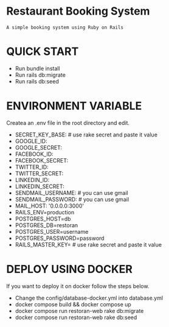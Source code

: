 # Restaurant Booking System 
```
A simple booking system using Ruby on Rails  
```
# QUICK START
* Run bundle install
* Run rails db:migrate
* Run rails db:seed

# ENVIRONMENT VARIABLE
Createa an .env file in the root directory and edit.

* SECRET_KEY_BASE: # use rake secret and paste it value
* GOOGLE_ID:
* GOOGLE_SECRET:
* FACEBOOK_ID:
* FACEBOOK_SECRET:
* TWITTER_ID:
* TWITTER_SECRET:
* LINKEDIN_ID:
* LINKEDIN_SECRET:
* SENDMAIL_USERNAME: # you can use gmail
* SENDMAIL_PASSWORD: # you can use gmail
* MAIL_HOST: '0.0.0.0:3000'
* RAILS_ENV=production
* POSTGRES_HOST=db
* POSTGRES_DB=restoran
* POSTGRES_USER=username
* POSTGRES_PASSWORD=password
* RAILS_MASTER_KEY= # use rake secret and paste it value

# DEPLOY USING DOCKER
If you want to deploy it on docker follow the steps below.

* Change the config/database-docker.yml into database.yml
* docker compose build && docker compose up
* docker compose run restoran-web rake db:migrate
* docker compose run restoran-web rake db:seed
